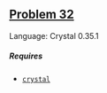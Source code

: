## [Problem 32](https://projecteuler.net/problem=32)

Language: Crystal 0.35.1

##### Requires

- [`crystal`](https://crystal-lang.org/)
